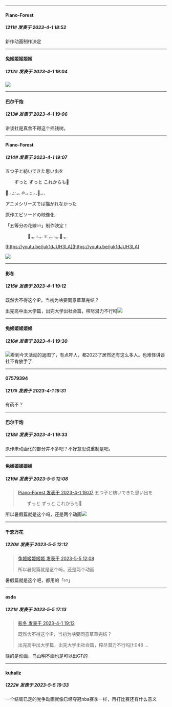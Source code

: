 
*****

####  Piano-Forest  
##### 1211#       发表于 2023-4-1 18:52

新作动画制作决定


*****

####  兔姬姬姬姬姬  
##### 1212#       发表于 2023-4-1 19:04

<img src="https://static.saraba1st.com/image/smiley/face2017/204.png" referrerpolicy="no-referrer">

*****

####  巴尔干炮  
##### 1213#       发表于 2023-4-1 19:06

讲谈社是真舍不得这个摇钱树。

*****

####  Piano-Forest  
##### 1214#       发表于 2023-4-1 19:07

五つ子と紡いできた思い出を

　　ずっと ずっと これからも🌸

🌸.｡.:*:.｡.✽.｡.:*:.｡.🌸.｡.

アニメシリーズでは描かれなかった

原作エピソードの映像化

「五等分の花嫁∽」制作決定！

　　　　　🌸.｡.:*:.｡.✽.｡.:*:.｡.🌸.｡.

[https://youtu.be/juk1dJUH3LA](https://youtu.be/juk1dJUH3LA)

<img src="https://p.sda1.dev/10/00a2c2cbaf2b10dba3cd13d4fba1f499/20230401_190615.jpg" referrerpolicy="no-referrer">

*****

####  影冬  
##### 1215#       发表于 2023-4-1 19:12

既然舍不得这个IP，当初为啥要同意草草完结？

出完高中出大学篇，出完大学出社会篇，榨尽潜力不行吗<img src="https://static.saraba1st.com/image/smiley/face2017/048.png" referrerpolicy="no-referrer">


*****

####  兔姬姬姬姬姬  
##### 1216#       发表于 2023-4-1 19:30

<img src="https://static.saraba1st.com/image/smiley/face2017/044.png" referrerpolicy="no-referrer">看到今天活动的返图了，有点吓人，都2023了居然还有这么多人。也难怪讲谈社不肯放手了

*****

####  07579394  
##### 1217#       发表于 2023-4-1 19:31

有药不？


*****

####  巴尔干炮  
##### 1218#       发表于 2023-4-1 19:33

原作未动画化的部分并不多吧？不好意思说重制是吧。

*****

####  兔姬姬姬姬姬  
##### 1219#       发表于 2023-5-5 12:08

<blockquote><a href="httphttps://bbs.saraba1st.com/2b/forum.php?mod=redirect&amp;goto=findpost&amp;pid=60298108&amp;ptid=1730719" target="_blank">Piano-Forest 发表于 2023-4-1 19:07</a>
五つ子と紡いできた思い出を

　　ずっと ずっと これからも🌸</blockquote>
所以暑假篇就是这个吗，还是两个动画<img src="https://static.saraba1st.com/image/smiley/face2017/068.png" referrerpolicy="no-referrer">

*****

####  千恋万花  
##### 1220#       发表于 2023-5-5 12:12

<blockquote><a href="httphttps://bbs.saraba1st.com/2b/forum.php?mod=redirect&amp;goto=findpost&amp;pid=60730050&amp;ptid=1730719" target="_blank">兔姬姬姬姬姬 发表于 2023-5-5 12:08</a>

所以暑假篇就是这个吗，还是两个动画</blockquote>
暑假篇就是这个吧，都用的「∽」


*****

####  asda  
##### 1221#       发表于 2023-5-5 17:13

<blockquote><a href="httphttps://bbs.saraba1st.com/2b/forum.php?mod=redirect&amp;goto=findpost&amp;pid=60298157&amp;ptid=1730719" target="_blank">影冬 发表于 2023-4-1 19:12</a>

既然舍不得这个IP，当初为啥要同意草草完结？

出完高中出大学篇，出完大学出社会篇，榨尽潜力不行吗[f:048 ...</blockquote>
赚的是动画，鸟山明不画也是可以出GT的


*****

####  kuhailz  
##### 1222#       发表于 2023-5-5 19:33

一个结局已定的党争动画就像已经夺冠nba赛季一样，再打比赛还有什么意义

